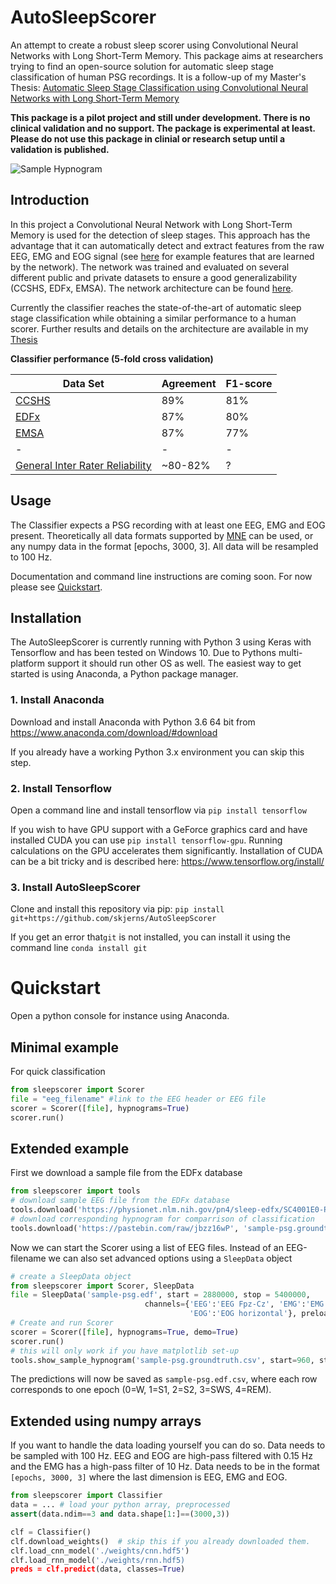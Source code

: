 # AutoSleepScorer
An attempt to create a robust sleep scorer using Convolutional Neural Networks with Long Short-Term Memory. This package aims at researchers trying to find an open-source solution for automatic sleep stage classification of human PSG recordings. 
It is a follow-up of my Master's Thesis: [Automatic Sleep Stage Classification using Convolutional Neural Networks with Long Short-Term Memory](https://github.com/skjerns/AutoSleepScorer/blob/master/figures/thesis.pdf?raw=true)

**This package is a pilot project and still under development. There is no clinical validation and no support. The package is experimental at least. Please do not use this package in clinial or research setup until a validation is published.**

![Sample Hypnogram](https://github.com/skjerns/AutoSleepScorer/blob/master/figures/hypno.png?raw=true)
## Introduction
In this project a Convolutional Neural Network with Long Short-Term Memory is used for the detection of sleep stages. This approach has the advantage that it can automatically detect and extract features from the raw EEG, EMG and EOG signal (see [here](https://github.com/skjerns/AutoSleepScorer/blob/master/figures/features.png?raw=true) for example features that are learned by the network). The network was trained and evaluated on several different public and private datasets to ensure a good generalizability (CCSHS, EDFx, EMSA). The network architecture can be found [here](https://github.com/skjerns/AutoSleepScorer/blob/master/figures/architecture.png?raw=true).

Currently the classifier reaches the state-of-the-art of automatic sleep stage classification while obtaining a similar performance to a human scorer. Further results and details on the architecture are available in my [Thesis](https://github.com/skjerns/AutoSleepScorer/blob/master/figures/thesis.pdf?raw=true)

**Classifier performance (5-fold cross validation)**

Data Set| Agreement | F1-score
------------ | -------------|-------------
[CCSHS](https://sleepdata.org/datasets/ccshs) | 89% | 81%
[EDFx](https://physionet.nlm.nih.gov/pn4/sleep-edfx/) | 87% | 80%
[EMSA](https://www.ncbi.nlm.nih.gov/pubmed/28594100) | 87% | 77%
-|-|-
[General Inter Rater Reliability](https://www.ncbi.nlm.nih.gov/pubmed/19250176) | ~80-82% | ?

## Usage

The Classifier expects a PSG recording with at least one EEG, EMG and EOG present. Theoretically all data formats supported by [MNE](https://martinos.org/mne/stable/python_reference.html#reading-raw-data) can be used, or any numpy data in the format [epochs, 3000, 3]. All data will be resampled to 100 Hz.

Documentation and command line instructions are coming soon. For now please see [Quickstart](https://github.com/skjerns/AutoSleepScorer#quickstart).

## Installation
The AutoSleepScorer is currently running with Python 3 using Keras with Tensorflow and has been tested on Windows 10. Due to Pythons multi-platform support it should run other OS as well. The easiest way to get started is using Anaconda, a Python package manager.

### 1. Install Anaconda
Download and install Anaconda with Python 3.6 64 bit from https://www.anaconda.com/download/#download

If you already have a working Python 3.x environment you can skip this step.

### 2. Install Tensorflow
Open a command line and install tensorflow via `pip install tensorflow`

If you wish to have GPU support with a GeForce graphics card and have installed CUDA you can use `pip install tensorflow-gpu`. Running calculations on the GPU accelerates them significantly.
Installation of CUDA can be a bit tricky and is described here: https://www.tensorflow.org/install/

### 3. Install AutoSleepScorer
Clone and install this repository via pip:
`pip install git+https://github.com/skjerns/AutoSleepScorer`

If you get an error that`git` is not installed, you can install it using the command line `conda install git`

# Quickstart

Open a python console for instance using Anaconda.

## **Minimal example**

For quick classification

```Python
from sleepscorer import Scorer
file = "eeg_filename" #link to the EEG header or EEG file
scorer = Scorer([file], hypnograms=True)
scorer.run()
```

## **Extended example**

First we download a sample file from the EDFx database

```Python
from sleepscorer import tools
# download sample EEG file from the EDFx database
tools.download('https://physionet.nlm.nih.gov/pn4/sleep-edfx/SC4001E0-PSG.edf', 'sample-psg.edf')
# download corresponding hypnogram for comparrison of classification
tools.download('https://pastebin.com/raw/jbzz16wP', 'sample-psg.groundtruth.csv') 
```
Now we can start the Scorer using a list of EEG files.
Instead of an EEG-filename we can also set advanced options using a `SleepData` object
```Python
# create a SleepData object 
from sleepscorer import Scorer, SleepData
file = SleepData('sample-psg.edf', start = 2880000, stop = 5400000, 
							  channels={'EEG':'EEG Fpz-Cz', 'EMG':'EMG submental', 
                              			'EOG':'EOG horizontal'}, preload=False)
# Create and run Scorer
scorer = Scorer([file], hypnograms=True, demo=True)
scorer.run()
# this will only work if you have matplotlib set-up
tools.show_sample_hypnogram('sample-psg.groundtruth.csv', start=960, stop=1800)
```
The predictions will now be saved as `sample-psg.edf.csv`, where each row corresponds to one epoch (0=W, 1=S1, 2=S2, 3=SWS, 4=REM).

## **Extended using numpy arrays**
If you want to handle the data loading yourself you can do so. Data needs to be sampled with 100 Hz. EEG and EOG are high-pass filtered with 0.15 Hz and the EMG has a high-pass filter of 10 Hz. Data needs to be in the format `[epochs, 3000, 3]` where the last dimension is EEG, EMG and EOG.

```Python
from sleepscorer import Classifier
data = ... # load your python array, preprocessed
assert(data.ndim==3 and data.shape[1:]==(3000,3))

clf = Classifier()
clf.download_weights()  # skip this if you already downloaded them.
clf.load_cnn_model('./weights/cnn.hdf5')
clf.load_rnn_model('./weights/rnn.hdf5)
preds = clf.predict(data, classes=True)
```

